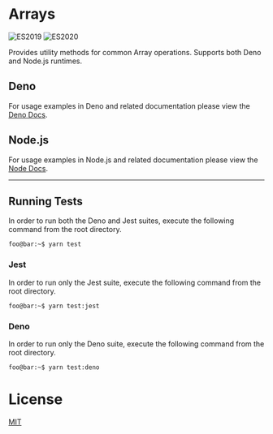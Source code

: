 # Arrays
![ES2019](https://img.shields.io/badge/ES-2019-success) ![ES2020](https://img.shields.io/badge/ES-2020-success)

Provides utility methods for common Array operations. Supports both Deno and Node.js runtimes.

## Deno
For usage examples in Deno and related documentation please view the [Deno Docs](https://doc.deno.land/https/deno.land/x/arrays/mod.ts).

## Node.js
For usage examples in Node.js and related documentation please view the [Node Docs](https://damianperera.github.io/ts-arrays/interfaces/__global.array.html).

---

## Running Tests
In order to run both the Deno and Jest suites, execute the following command from the root directory.
```console
foo@bar:~$ yarn test
```

### Jest
In order to run only the Jest suite, execute the following command from the root directory.
```console
foo@bar:~$ yarn test:jest
```

### Deno
In order to run only the Deno suite, execute the following command from the root directory.
```console
foo@bar:~$ yarn test:deno
```

# License

[MIT](./LICENSE)

